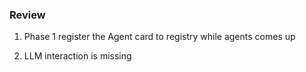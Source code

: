 ### Review
1. Phase 1 register the Agent card to registry while agents comes up

2. LLM interaction is missing